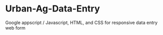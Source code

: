 # Urban-Ag-Data-Entry
 Google appscript / Javascript, HTML, and CSS for responsive data entry web form
